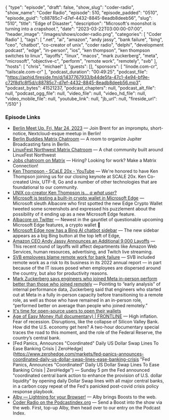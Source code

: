 {
  "type": "episode",
  "draft": false,
  "show_slug": "coder-radio",
  "show_name": "Coder Radio",
  "episode": 510,
  "episode_padded": "0510",
  "episode_guid": "c88785c7-d7ef-4432-8845-8eadb8deeb56",
  "slug": "510",
  "title": "Edge of Disaster",
  "description": "Microsoft's moonshot is turning into a crapshoot.",
  "date": "2023-03-22T03:00:00-07:00",
  "header_image": "/images/shows/coder-radio.png",
  "categories": [
    "Coder Radio"
  ],
  "tags": [
    ".net",
    "ai",
    "amazon",
    "andy jassy",
    "bank failure",
    "bing",
    "ceo",
    "chatbot",
    "co-creator of unix",
    "coder radio",
    "delphi",
    "development podcast",
    "edge",
    "in-person",
    "ios",
    "ken thompson",
    "ken thompson switches to linux",
    "layoffs",
    "linux",
    "macos",
    "mark zuckerberg",
    "meta",
    "microsoft",
    "objective-c",
    "perform",
    "remote work",
    "remotely",
    "svb"
  ],
  "hosts": [
    "chris",
    "michael"
  ],
  "guests": [],
  "sponsors": [
    "linode.com-cr",
    "tailscale.com-cr"
  ],
  "podcast_duration": "00:49:25",
  "podcast_file": "https://aphid.fireside.fm/d/1437767933/b44de5fa-47c1-4e94-bf9e-c72f8d1c8f5d/c88785c7-d7ef-4432-8845-8eadb8deeb56.mp3",
  "podcast_bytes": 41521237,
  "podcast_chapters": null,
  "podcast_alt_file": null,
  "podcast_ogg_file": null,
  "video_file": null,
  "video_hd_file": null,
  "video_mobile_file": null,
  "youtube_link": null,
  "jb_url": null,
  "fireside_url": "/510"
}


### Episode Links

  * [Berlin Meet Up, Fri, Mar 24, 2023](https://www.meetup.com/jupiterbroadcasting/events/292343727/ "Berlin Meet Up, Fri, Mar 24, 2023") — Join Brent for an impromptu, short-notice, Nextcloud-esque meetup in Berlin!
  * [Berlin Buddies Matrix Chatroom](https://bit.ly/berlinbuds "Berlin Buddies Matrix Chatroom") — A room to organize Jupiter Broadcasting fans in Berlin.
  * [LinuxFest Northwest Matrix Chatroom](https://bit.ly/lfnwchat "LinuxFest Northwest Matrix Chatroom") — A chat community built around LinuxFest Northwest
  * [Jobs chatroom on Matrix](https://bit.ly/jupiterjobs "Jobs chatroom on Matrix") — Hiring? Looking for work? Make a Matrix Connection! 
  * [Ken Thompson - SCaLE 20x - YouTube](https://www.youtube.com/watch?v=kaandEt_pKw&t=3471s "Ken Thompson - SCaLE 20x - YouTube") — We're honored to have Ken Thompson joining us for our closing keynote at SCALE 20x. Ken Co-created Unix, UTF-8, Go and a number of other technologies that are foundational to our community.
  * [UNIX co-creator Ken Thompson is… <em>a what user</em>?](https://www.theregister.com/2023/03/17/ken_thompson_is_a_maccie/ "UNIX co-creator Ken Thompson is… <em>a what user</em>?")
  * [Microsoft is testing a built-in crypto wallet in Microsoft Edge](https://www.bleepingcomputer.com/news/microsoft/microsoft-is-testing-a-built-in-crypto-wallet-in-microsoft-edge/ "Microsoft is testing a built-in crypto wallet in Microsoft Edge") — Microsoft sleuth Albacore who first spotted the new Edge Crypto Wallet tweeted some screenshots and expressed his puzzlement about the possibility of it ending up as a new Microsoft Edge feature.
  * [Albacore on Twitter](https://twitter.com/thebookisclosed/status/1636759487829917698 "Albacore on Twitter") — Newest in the gauntlet of questionable upcoming Microsoft Edge features, a crypto wallet 💸
  * [Microsoft Edge now has a Bing AI chatbot sidebar](https://www.theverge.com/2023/3/14/23639375/microsoft-edge-bing-ai-sidebar-chatbot-feature "Microsoft Edge now has a Bing AI chatbot sidebar") — The new sidebar appears as a big Bing button at the top left of Edge,
  * [Amazon CEO Andy Jassy Announces an Additional 9,000 Layoffs](https://gizmodo.com/amazon-amazon-web-services-layoffs-twitch-1850243262 "Amazon CEO Andy Jassy Announces an Additional 9,000 Layoffs") — This recent round of layoffs will affect departments like Amazon Web Services, human resources, advertising, and Twitch live streaming.
  * [SVB employees blame remote work for bank failure](https://www.axios.com/2023/03/17/svb-employees-blame-remote-work-for-bank-failure "SVB employees blame remote work for bank failure") — SVB included remote work as a risk to its business in its 2022 annual report — in part because of the IT issues posed when employees are dispersed around the country, but also for productivity reasons.
  * [Mark Zuckerberg says engineers who joined Meta in-person perform better than those who joined remotely](https://techcrunch.com/2023/03/14/mark-zuckerberg-says-engineers-who-joined-meta-in-person-perform-better-than-those-who-joined-remotely/ "Mark Zuckerberg says engineers who joined Meta in-person perform better than those who joined remotely") — Pointing to “early analysis” of internal performance data, Zuckerberg said that engineers who started out at Meta in a fully in-person capacity before transitioning to a remote role, as well as those who have remained in an in-person role, “performed better on average than people who joined remotely.”
  * [It's time for open-source users to open their wallets](https://www.zdnet.com/article/its-time-for-open-source-users-to-open-their-wallets/ "It's time for open-source users to open their wallets")
  * [Age of Easy Money (full documentary) | FRONTLINE](https://www.youtube.com/watch?v=EpMLAQbSYAw "Age of Easy Money \(full documentary\) | FRONTLINE") — High inflation. Fear of recession. Disruptions, like the collapse of Silicon Valley Bank. How did the U.S. economy get here? A two-hour documentary special traces the road to this moment, and the role of the Federal Reserve, the country’s central bank.
  * [Fed Panics, Announces "Coordinated" Daily US Dollar Swap Lines To Ease Banking Crisis | ZeroHedge](https://www.zerohedge.com/markets/fed-panics-announces-coordinated-daily-us-dollar-swap-lines-ease-banking-crisis "Fed Panics, Announces "Coordinated" Daily US Dollar Swap Lines To Ease Banking Crisis | ZeroHedge") — Sunday 5 pm the Fed announced "coordinated central bank action to enhance the provision of U.S. dollar liquidity" by opening daily Dollar Swap lines with all major central banks, in a carbon copy repeat of the Fed's panicked post-covid crisis policy response playbook.
  * [Alby — Lightning for your Browser!](https://getalby.com/ "Alby — Lightning for your Browser!") — Alby brings Boosts to the web.
  * [Coder Radio on the Podcastindex.org](https://podcastindex.org/podcast/487548 "Coder Radio on the Podcastindex.org") — Send a Boost into the show via the web. First, top-up Alby, then head over to our entry on the Podcast Index.


